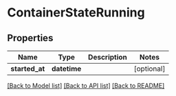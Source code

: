 # ContainerStateRunning

## Properties
Name | Type | Description | Notes
------------ | ------------- | ------------- | -------------
**started_at** | **datetime** |  | [optional] 

[[Back to Model list]](../README.md#documentation-for-models) [[Back to API list]](../README.md#documentation-for-api-endpoints) [[Back to README]](../README.md)


